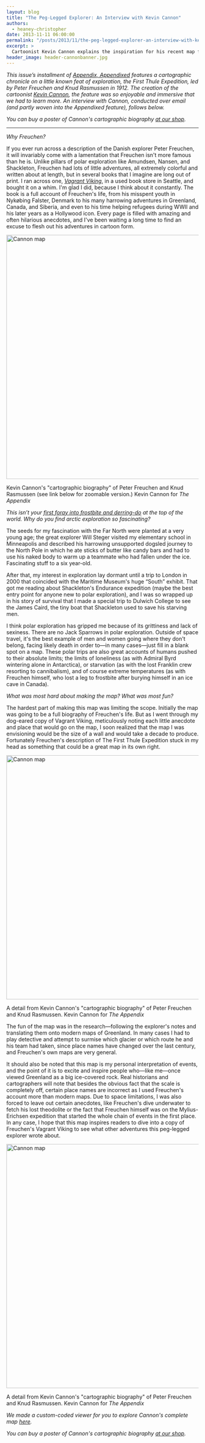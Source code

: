 ```yaml
---
layout: blog
title: "The Peg-Legged Explorer: An Interview with Kevin Cannon"
authors:
  - heaney-christopher
date: 2013-11-11 06:00:00
permalink: "/posts/2013/11/the-peg-legged-explorer-an-interview-with-kevin-cannon"
excerpt: >
  Cartoonist Kevin Cannon explains the inspiration for his recent map for <em>The Appendix</em> on the First Thule Expedition. Also, why there are no ‘Jack Sparrows’ in arctic exploration. 
header_image: header-cannonbanner.jpg 
---
```

_This issue’s installment of [Appendix, Appendixed](http://theappendix.net/issues/2013/10/the-appendix-appendixed) features a cartographic chronicle on a little known feat of exploration, the First Thule Expedition, led by Peter Freuchen and Knud Rasmussen in 1912. The creation of the cartoonist [Kevin Cannon](http://kevincannon.org/), the feature was so enjoyable and immersive that we had to learn more. An interview with Cannon, conducted over email (and partly woven into the Appendixed feature), follows below._

*You can buy a poster of Cannon's cartographic biography [at our shop](http://shop.theappendix.net/products/poster-of-1912-expedition-to-greenland-by-kevin-cannon).*

***

_Why Freuchen?_

If you ever run across a description of the Danish explorer Peter Freuchen, it will invariably come with a lamentation that Freuchen isn't more famous than he is. Unlike pillars of polar exploration like Amundsen, Nansen, and Shackleton, Freuchen had lots of little adventures, all extremely colorful and written about at length, but in several books that I imagine are long out of print. I ran across one, [_Vagrant Viking_](http://www.amazon.com/Vagrant-Viking-My-life-adventures/dp/B0007DNDCC), in a used book store in Seattle, and bought it on a whim. I'm glad I did, because I think about it constantly. The book is a full account of Freuchen's life, from his misspent youth in Nykøbing Falster, Denmark to his many harrowing adventures in Greenland, Canada, and Siberia, and even to his time helping refugees during WWII and his later years as a Hollywood icon. Every page is filled with amazing and often hilarious anecdotes, and I've been waiting a long time to find an excuse to flesh out his adventures in cartoon form.

<div class="inline-image">
<a rel="lightbox"href=" http://s3.amazonaws.com/appendixjournal-images/images/attachments/000/000/786/large/thule.jpg?1384125691">
<img src=" http://s3.amazonaws.com/appendixjournal-images/images/attachments/000/000/786/medium/thule.jpg?1384125691" width="640" alt="Cannon map" />
</a>
<p class="caption"> Kevin Cannon's "cartographic biography" of Peter Freuchen and Knud Rasmussen (see link below for zoomable version.)
<span class="credit">Kevin Cannon for <em>The Appendix</em></span>
</p>
</div>

_This isn’t your [first foray into frostbite and derring-do](http://www.amazon.com/Crater-XV-Kevin-Cannon/dp/1603091009) at the top of the world. Why do you find arctic exploration so fascinating?_

The seeds for my fascination with the Far North were planted at a very young age; the great explorer Will Steger visited my elementary school in Minneapolis and described his harrowing unsupported dogsled journey to the North Pole in which he ate sticks of butter like candy bars and had to use his naked body to warm up a teammate who had fallen under the ice. Fascinating stuff to a six year-old. 

After that, my interest in exploration lay dormant until a trip to London in 2000 that coincided with the Maritime Museum's huge “South” exhibit. That got me reading about Shackleton's Endurance expedition (maybe the best entry point for anyone new to polar exploration), and I was so wrapped up in his story of survival that I made a special trip to Dulwich College to see the James Caird, the tiny boat that Shackleton used to save his starving men.

I think polar exploration has gripped me because of its grittiness and lack of sexiness. There are no Jack Sparrows in polar exploration. Outside of space travel, it's the best example of men and women going where they don't belong, facing likely death in order to—in many cases—just fill in a blank spot on a map. These polar trips are also great accounts of humans pushed to their absolute limits; the limits of loneliness (as with Admiral Byrd wintering alone in Antarctica), or starvation (as with the lost Franklin crew resorting to cannibalism), and of course extreme temperatures (as with Freuchen himself, who lost a leg to frostbite after burying himself in an ice cave in Canada). 


_What was most hard about making the map? What was most fun?_

The hardest part of making this map was limiting the scope. Initially the map was going to be a full biography of Freuchen's life. But as I went through my dog-eared copy of Vagrant Viking, meticulously noting each little anecdote and place that would go on the map, I soon realized that the map I was envisioning would be the size of a wall and would take a decade to produce. Fortunately Freuchen's description of The First Thule Expedition stuck in my head as something that could be a great map in its own right.

<div class="inline-image">
<a rel="lightbox" href="http://s3.amazonaws.com/appendixjournal-images/images/attachments/000/000/771/large/cannon2.jpg?1383509069">
<img src="http://s3.amazonaws.com/appendixjournal-images/images/attachments/000/000/771/medium/cannon2.jpg?1383509069" width="640" alt="Cannon map" />
</a>
<p class="caption"> A detail from Kevin Cannon's "cartographic biography" of Peter Freuchen and Knud Rasmussen.
<span class="credit">Kevin Cannon for <em>The Appendix</em></span>
</p>
</div>

The fun of the map was in the research—following the explorer's notes and translating them onto modern maps of Greenland. In many cases I had to play detective and attempt to surmise which glacier or which route he and his team had taken, since place names have changed over the last century, and Freuchen's own maps are very general. 

It should also be noted that this map is my personal interpretation of events, and the point of it is to excite and inspire people who—like me—once viewed Greenland as a big ice-covered rock. Real historians and cartographers will note that besides the obvious fact that the scale is completely off, certain place names are incorrect as I used Freuchen's account more than modern maps. Due to space limitations, I was also forced to leave out certain anecdotes, like Freuchen's dive underwater to fetch his lost theodolite or the fact that Freuchen himself was on the Mylius-Erichsen expedition that started the whole chain of events in the first place. In any case, I hope that this map inspires readers to dive into a copy of Freuchen's Vagrant Viking to see what other adventures this peg-legged explorer wrote about.

<div class="inline-image">
<a rel="lightbox" href="http://s3.amazonaws.com/appendixjournal-images/images/attachments/000/000/770/large/Cannon1.jpg?1383509057">
<img src="http://s3.amazonaws.com/appendixjournal-images/images/attachments/000/000/770/medium/Cannon1.jpg?1383509057" width="640" alt="Cannon map" />
</a>
<p class="caption"> A detail from Kevin Cannon's "cartographic biography" of Peter Freuchen and Knud Rasmussen.
<span class="credit">Kevin Cannon for <em>The Appendix</em></span>
</p>
</div>

<em> We made a custom-coded viewer for you to explore Cannon's complete map [here](http://theappendix.net/issues/2013/10/the-appendix-appendixed).</em>

*You can buy a poster of Cannon's cartographic biography [at our shop](http://shop.theappendix.net/products/poster-of-1912-expedition-to-greenland-by-kevin-cannon).*